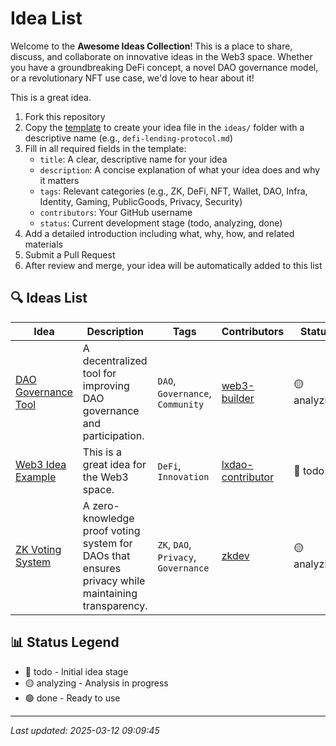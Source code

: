 # Idea List

Welcome to the **Awesome Ideas Collection**! This is a place to share, discuss, and collaborate on innovative ideas in the Web3 space. Whether you have a groundbreaking DeFi concept, a novel DAO governance model, or a revolutionary NFT use case, we'd love to hear about it!

This is a great idea.

1. Fork this repository
2. Copy the [template](template.md) to create your idea file in the `ideas/` folder with a descriptive name (e.g., `defi-lending-protocol.md`)
3. Fill in all required fields in the template:
   - `title`: A clear, descriptive name for your idea
   - `description`: A concise explanation of what your idea does and why it matters
   - `tags`: Relevant categories (e.g., ZK, DeFi, NFT, Wallet, DAO, Infra, Identity, Gaming, PublicGoods, Privacy, Security)
   - `contributors`: Your GitHub username
   - `status`: Current development stage (todo, analyzing, done)
4. Add a detailed introduction including what, why, how, and related materials
5. Submit a Pull Request
6. After review and merge, your idea will be automatically added to this list

## 🔍 Ideas List

| Idea | Description | Tags | Contributors | Status |
| ---- | ----------- | ---- | ------------ | ------ |
| [DAO Governance Tool](ideas/idea1.md) | A decentralized tool for improving DAO governance and participation. | `DAO`, `Governance`, `Community` | [web3-builder](https://github.com/web3-builder) | 🟡 analyzing |
| [Web3 Idea Example](ideas/idea.md) | This is a great idea for the Web3 space. | `DeFi`, `Innovation` | [lxdao-contributor](https://github.com/lxdao-contributor) | 🔴 todo |
| [ZK Voting System](ideas/example-idea.md) | A zero-knowledge proof voting system for DAOs that ensures privacy while maintaining transparency. | `ZK`, `DAO`, `Privacy`, `Governance` | [zkdev](https://github.com/zkdev) | 🟡 analyzing |

## 📊 Status Legend

- 🔴 todo - Initial idea stage
- 🟡 analyzing - Analysis in progress
- 🟢 done - Ready to use

---

*Last updated: 2025-03-12 09:09:45*